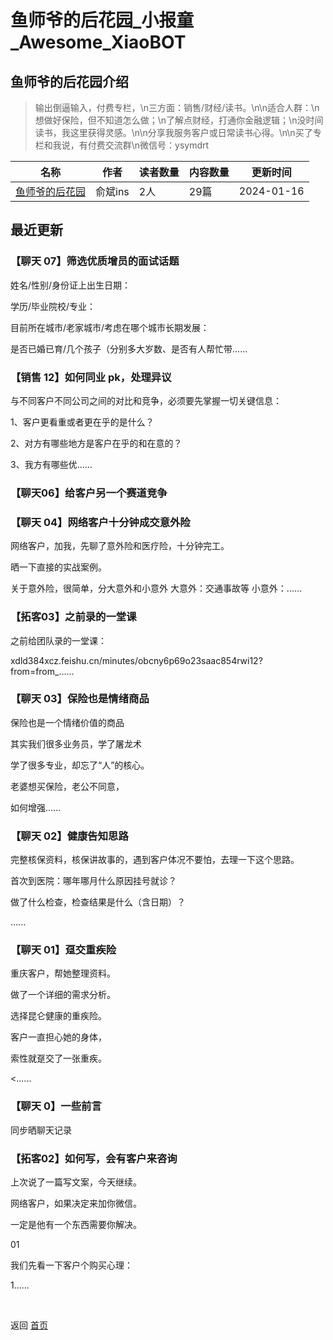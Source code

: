 # 鱼师爷的后花园_小报童_Awesome_XiaoBOT

## 鱼师爷的后花园介绍
> 输出倒逼输入，付费专栏，\n三方面：销售/财经/读书。\n\n适合人群：\n想做好保险，但不知道怎么做；\n了解点财经，打通你金融逻辑；\n没时间读书，我这里获得灵感。\n\n分享我服务客户或日常读书心得。\n\n买了专栏和我说，有付费交流群\n微信号：ysymdrt  
  


|名称|作者|读者数量|内容数量|更新时间|
|---|---|---|---|---|
|[鱼师爷的后花园](https://xiaobot.net/p/ysymdrt?refer=9c3f1c95-a052-465a-9902-f6d75080262a)|俞斌ins|2人|29篇|2024-01-16|

## 最近更新
### 【聊天 07】筛选优质增员的面试话题

姓名/性别/身份证上出生日期：

学历/毕业院校/专业：

目前所在城市/老家城市/考虑在哪个城市长期发展：

是否已婚已育/几个孩子（分别多大岁数、是否有人帮忙带......

### 【销售 12】如何同业 pk，处理异议

与不同客户不同公司之间的对比和竞争，必须要先掌握一切关键信息：

1、客户更看重或者更在乎的是什么？

2、对方有哪些地方是客户在乎的和在意的？

3、我方有哪些优......

### 【聊天06】给客户另一个赛道竞争

### 【聊天 04】网络客户十分钟成交意外险

网络客户，加我，先聊了意外险和医疗险，十分钟完工。

晒一下直接的实战案例。

关于意外险，很简单，分大意外和小意外 大意外：交通事故等 小意外：......

### 【拓客03】之前录的一堂课

之前给团队录的一堂课：

xdld384xcz.feishu.cn/minutes/obcny6p69o23saac854rwi12?from=from_......

### 【聊天 03】保险也是情绪商品

保险也是一个情绪价值的商品

其实我们很多业务员，学了屠龙术

学了很多专业，却忘了“人”的核心。

老婆想买保险，老公不同意，

如何增强......

### 【聊天 02】健康告知思路

完整核保资料，核保讲故事的，遇到客户体况不要怕，去理一下这个思路。

首次到医院：哪年哪月什么原因挂号就诊？

做了什么检查，检查结果是什么（含日期）？

......

### 【聊天 01】趸交重疾险

重庆客户，帮她整理资料。

做了一个详细的需求分析。

选择昆仑健康的重疾险。

客户一直担心她的身体，

索性就趸交了一张重疾。

<......

### 【聊天 0】一些前言

同步晒聊天记录

### 【拓客02】如何写，会有客户来咨询

上次说了一篇写文案，今天继续。

网络客户，如果决定来加你微信。

一定是他有一个东西需要你解决。

01

我们先看一下客户个购买心理：

1......


<a href="https://github.com/Reno9527/awesome-xiaobot" style="color: white; text-decoration: none;">awesome-xiaobot</a>

返回 [首页](../README.md)
